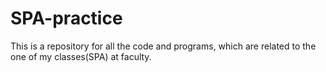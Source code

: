 # SPA-practice
This is a repository for all the code and programs, which are related to the one of my classes(SPA) at faculty.
